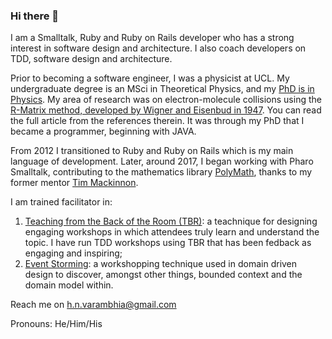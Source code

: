### Hi there 👋

<!--
**hemalvarambhia/hemalvarambhia** is a ✨ _special_ ✨ repository because its `README.md` (this file) appears on your GitHub profile.

Here are some ideas to get you started:

- 🔭 I’m currently working on ...
- 🌱 I’m currently learning ...
- 👯 I’m looking to collaborate on ...
- 🤔 I’m looking for help with ...
- 💬 Ask me about ...
- 📫 How to reach me: ...
- 😄 Pronouns: ...
- ⚡ Fun fact: ...
-->

I am a Smalltalk, Ruby and Ruby on Rails developer who has a strong interest in software design and architecture. I also coach developers on TDD, software design and architecture.

Prior to becoming a software engineer, I was a physicist at UCL. My undergraduate degree is an MSci in Theoretical Physics, and my [PhD is in Physics](https://discovery.ucl.ac.uk/id/eprint/19432/). My area of research was on electron-molecule collisions using the [R-Matrix method, developed by Wigner and Eisenbud in 1947](https://en.wikipedia.org/wiki/R-matrix). You can read the full article from the references therein. It was through my PhD that I became a programmer, beginning with JAVA.

From 2012 I transitioned to Ruby and Ruby on Rails which is my main language of development. Later, around 2017, I began working with Pharo Smalltalk, contributing to the mathematics library [PolyMath](https://github.com/PolyMathOrg/PolyMath), thanks to my former mentor [Tim Mackinnon](https://github.com/macta).

I am trained facilitator in:
1. [Teaching from the Back of the Room (TBR)](https://bowperson.com): a teachnique for designing engaging workshops in which attendees truly learn and understand the topic. I have run TDD workshops using TBR that has been fedback as engaging and inspiring;
2. [Event Storming](https://en.wikipedia.org/wiki/Event_storming): a workshopping technique used in domain driven design to discover, amongst other things, bounded context and the domain model within.

Reach me on h.n.varambhia@gmail.com

Pronouns: He/Him/His

